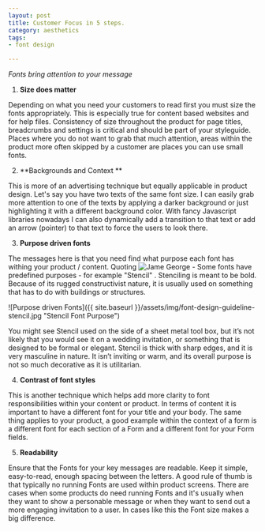 ```yaml
---
layout: post
title: Customer Focus in 5 steps.
category: aesthetics
tags:
- font design

---
```


*Fonts bring attention to your message*

 1.	**Size does matter**

Depending on what you need your customers to read first you must size the fonts appropriately. This is especially true for content based websites and for help files. Consistency of size throughout the product for page titles, breadcrumbs and settings is critical and should be part of your styleguide. Places where you do not want to grab that much attention,  areas within the product more often skipped by a customer are places you can use small fonts.

 2.	**Backgrounds and Context **

This is more of an advertising technique but equally applicable in product design. Let's say you have two texts of the same font size. I can easily grab more attention to one of the texts by applying a darker background or just highlighting it with a different background color. With fancy Javascript libraries nowadays I can also dynamically add a transition to that text or add an arrow (pointer) to that text to force the users to look there.

 3. **Purpose driven fonts**

The messages here is that you need find what purpose each font has withing your product / content. Quoting ![Jame George](http://www.sitepoint.com/author/jgeorge/) - Some fonts have predefined purposes - for example "Stencil" . Stenciling is meant to be bold. Because of its rugged constructivist nature, it is usually used on something that has to do with buildings or structures. 

![Purpose driven Fonts]({{ site.baseurl }}/assets/img/font-design-guideline-stencil.jpg "Stencil Font Purpose")

You might see Stencil used on the side of a sheet metal tool box, but it’s not likely that you would see it on a wedding invitation, or something that is designed to be formal or elegant. Stencil is thick with sharp edges, and it is very masculine in nature. It isn’t inviting or warm, and its overall purpose is not so much decorative as it is utilitarian.


 4. **Contrast of font styles**

This is another technique which helps add more clarity to font responsibilities within your content or product. In terms of content it is important to have a different font for your title and your body. The same thing applies to your product, a good example within the context of a form is a different font for each section of a Form and a different font for your Form fields.


 5. **Readability**

Ensure that the Fonts for your key messages are readable. Keep it simple, easy-to-read, enough spacing between the letters. A good rule of thumb is that typically no running Fonts are used within product screens. There are cases when some products do need running Fonts and it's usually when they want to show a personable message or when they want to send out a more engaging invitation to a user. In cases like this the Font size makes a big difference.



